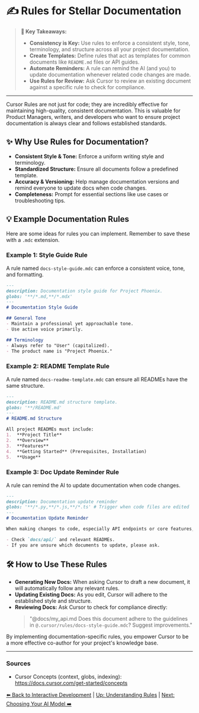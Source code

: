 # ✍️ Rules for Stellar Documentation

> **🔑 Key Takeaways:**
> 
> - **Consistency is Key:** Use rules to enforce a consistent style, tone, terminology, and structure across all your project documentation.
> - **Create Templates:** Define rules that act as templates for common documents like `README.md` files or API guides.
> - **Automate Reminders:** A rule can remind the AI (and you) to update documentation whenever related code changes are made.
> - **Use Rules for Review:** Ask Cursor to review an existing document against a specific rule to check for compliance.

---

Cursor Rules are not just for code; they are incredibly effective for maintaining high-quality, consistent documentation. This is valuable for Product Managers, writers, and developers who want to ensure project documentation is always clear and follows established standards.

## ✨ Why Use Rules for Documentation?

-   **Consistent Style & Tone:** Enforce a uniform writing style and terminology.
-   **Standardized Structure:** Ensure all documents follow a predefined template.
-   **Accuracy & Versioning:** Help manage documentation versions and remind everyone to update docs when code changes.
-   **Completeness:** Prompt for essential sections like use cases or troubleshooting tips.

## 💡 Example Documentation Rules

Here are some ideas for rules you can implement. Remember to save these with a `.mdc` extension.

### Example 1: Style Guide Rule

A rule named `docs-style-guide.mdc` can enforce a consistent voice, tone, and formatting.

```markdown
---
description: Documentation style guide for Project Phoenix.
globs: '**/*.md,**/*.mdx'
---
# Documentation Style Guide

## General Tone
- Maintain a professional yet approachable tone.
- Use active voice primarily.

## Terminology
- Always refer to "User" (capitalized).
- The product name is "Project Phoenix."
```

### Example 2: README Template Rule

A rule named `docs-readme-template.mdc` can ensure all READMEs have the same structure.

```markdown
---
description: README.md structure template.
globs: '**/README.md'
---
# README.md Structure

All project READMEs must include:
1.  **Project Title**
2.  **Overview**
3.  **Features**
4.  **Getting Started** (Prerequisites, Installation)
5.  **Usage**
```

### Example 3: Doc Update Reminder Rule

A rule can remind the AI to update documentation when code changes.

```markdown
---
description: Documentation update reminder
globs: '**/*.py,**/*.js,**/*.ts' # Trigger when code files are edited
---
# Documentation Update Reminder

When making changes to code, especially API endpoints or core features, always remember to check if the corresponding documentation needs to be updated.

- Check `docs/api/` and relevant READMEs.
- If you are unsure which documents to update, please ask.
```

## 🛠️ How to Use These Rules

-   **Generating New Docs:** When asking Cursor to draft a new document, it will automatically follow any relevant rules.
-   **Updating Existing Docs:** As you edit, Cursor will adhere to the established style and structure.
-   **Reviewing Docs:** Ask Cursor to check for compliance directly:
    > "@docs/my_api.md Does this document adhere to the guidelines in `@.cursor/rules/docs-style-guide.mdc`? Suggest improvements."

By implementing documentation-specific rules, you empower Cursor to be a more effective co-author for your project's knowledge base.

---

### Sources

- Cursor Concepts (context, globs, indexing): https://docs.cursor.com/get-started/concepts

[⬅️ Back to Interactive Development](./02b-Interactive-Rule-Development.md) | [Up: Understanding Rules](./README.md) | [Next: Choosing Your AI Model ➡️](../03-Choosing-Your-AI-Model.md) 
